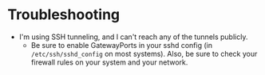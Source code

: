 # Troubleshooting

* I'm using SSH tunneling, and I can't reach any of the tunnels publicly.
  - Be sure to enable GatewayPorts in your sshd config (in `/etc/ssh/sshd_config` on most systems). Also, be sure to check your firewall rules on your system and your network.
